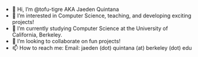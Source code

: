 - 👋 Hi, I’m @tofu-tigre AKA Jaeden Quintana
- 👀 I’m interested in Computer Science, teaching, and developing exciting projects!
- 🌱 I’m currently studying Computer Science at the University of California, Berkeley.
- 💞️ I’m looking to collaborate on fun projects!
- 📫 How to reach me: Email: jaeden (dot) quintana (at) berkeley (dot) edu

<!---
tofu-tigre/tofu-tigre is a ✨ special ✨ repository because its `README.md` (this file) appears on your GitHub profile.
You can click the Preview link to take a look at your changes.
--->
